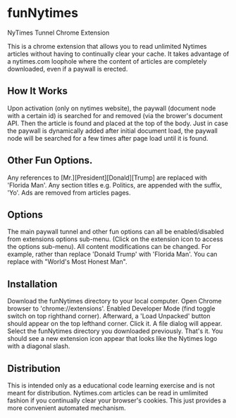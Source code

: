 # funNytimes
NyTimes Tunnel Chrome Extension

This is a chrome extension that allows you to read unlimited Nytimes articles without having to continually clear your cache.
It takes advantage of a nytimes.com loophole where the content of articles are completely downloaded, even if a paywall is erected.

## How It Works
Upon activation (only on nytimes website), the paywall (document node with a certain id) is searched for and removed (via the brower's document API.  Then the article is found and placed at the top of the body.
Just in case the paywall is dynamically added after initial document load, the paywall node will be searched for a few times after page load until it is found.

## Other Fun Options.
Any references to [Mr.][President][Donald][Trump] are replaced with 'Florida Man'.  Any section titles e.g. Politics, are appended with the suffix, 'Yo'.  Ads are removed from articles pages.

## Options
The main paywall tunnel and other fun options can all be enabled/disabled from extensions options sub-menu.  (Click on the extension icon to access the options sub-menu).
All content modifications can be changed.  For example, rather than replace 'Donald Trump' with 'Florida Man'.  You can replace with "World's Most Honest Man".

## Installation
Download the funNytimes directory to your local computer.  Open Chrome browser to 'chrome://extensions'.  Enabled Developer Mode (find toggle switch on top righthand corner).  Afterward, a 'Load Unpacked' button should appear on the top lefthand corner.  Click it.  A file dialog will appear.  Select the funNytimes directory you downloaded previously.  That's it.  You should see a new extension icon appear that looks like the Nytimes logo with a diagonal slash.

## Distribution
This is intended only as a educational code learning exercise and is not meant for distribution.  Nytimes.com articles can be read in umlimited fashion if you continually clear your browser's cookies.  This just provides a more convenient automated mechanism.
